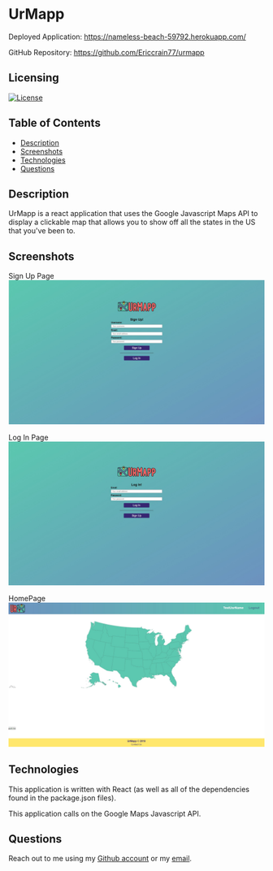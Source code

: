# UrMapp

Deployed Application: https://nameless-beach-59792.herokuapp.com/

GitHub Repository: https://github.com/Ericcrain77/urmapp

## Licensing
[![License](https://img.shields.io/github/license/ericcrain77/book-search-engine?color=blueviolet)](https://choosealicense.com/licenses/unlicense/#)

## Table of Contents
* [Description](#description)
* [Screenshots](#screenshots)
* [Technologies](#technologies)
* [Questions](#questions)

## Description
UrMapp is a react application that uses the Google Javascript Maps API to display a clickable map that allows you to show off all the states in the US that you've been to.

## Screenshots
Sign Up Page
![Sign Up Page](assets/images/Signup-page.jpg)

Log In Page
![Log In Page](assets/images/Login-page.jpg)

HomePage
![HomePage](assets/images/HomePage.jpg)

## Technologies

This application is written with React (as well as all of the dependencies found in the package.json files).

This application calls on the Google Maps Javascript API.

## Questions
Reach out to me using my [Github account](https://github.com/Ericcrain77) or my [email](ericcrain77@gmail.com).